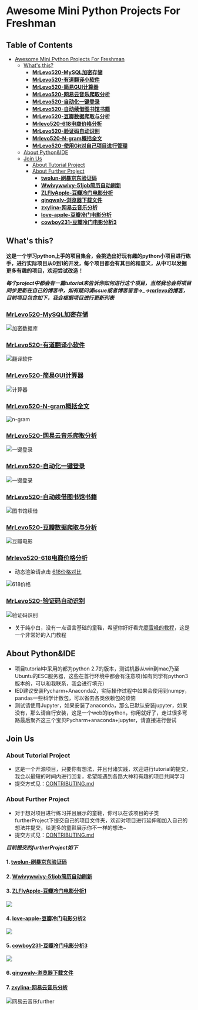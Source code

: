 # Awesome Mini Python Projects For Freshman

Table of Contents
-----------------

   * [Awesome Mini Python Projects For Freshman](#awesome-mini-python-projects-for-freshman)
      * [What's this?](#whats-this)
         * [<a href="https://github.com/MrLevo520/Mini-Python-Project/tree/master/MrLevo520-MySQL加密存储"><strong>MrLevo520-MySQL加密存储</strong></a>](#mrlevo520-mysql加密存储)
         * [<a href="https://github.com/MrLevo520/Mini-Python-Project/tree/master/MrLevo520-有道翻译小软件"><strong>MrLevo520-有道翻译小软件</strong></a>](#mrlevo520-有道翻译小软件)
         * [<a href="https://github.com/MrLevo520/Mini-Python-Project/tree/master/MrLevo520-简易GUI计算器"><strong>MrLevo520-简易GUI计算器</strong></a>](#mrlevo520-简易gui计算器)
         * [<a href="https://github.com/MrLevo520/Mini-Python-Project/tree/master/MrLevo520-网易云音乐爬取分析"><strong>MrLevo520-网易云音乐爬取分析</strong></a>](#mrlevo520-网易云音乐爬取分析)
         * [<a href="https://github.com/MrLevo520/Mini-Python-Project/tree/master/MrLevo520-自动化一键登录"><strong>MrLevo520-自动化一键登录</strong></a>](#mrlevo520-自动化一键登录)
         * [<a href="https://github.com/MrLevo520/Mini-Python-Project/tree/master/MrLevo520-自动续借图书馆书籍"><strong>MrLevo520-自动续借图书馆书籍</strong></a>](#mrlevo520-自动续借图书馆书籍)
         * [<a href="https://github.com/MrLevo520/Mini-Python-Project/tree/master/MrLevo520-豆瓣数据爬取与分析"><strong>MrLevo520-豆瓣数据爬取与分析</strong></a>](#mrlevo520-豆瓣数据爬取与分析)
         * [<a href="https://github.com/MrLevo520/Mini-Python-Project/tree/master/MrLevo520-618电商价格分析"><strong>Mrlevo520-618电商价格分析</strong></a>](#mrlevo520-618电商价格分析)
         * [<a href="https://github.com/MrLevo520/Mini-Python-Project/tree/master/MrLevo520-验证码自动识别"><strong>MrLevo520-验证码自动识别</strong></a>](#mrlevo520-验证码自动识别)
         * [<a href="https://github.com/MrLevo520/Mini-Python-Project/tree/master/MrLevo520-N-gram概括全文"><strong>Mrlevo520-N-gram概括全文</strong></a>](#mrlevo520-N-gram概括全文)
         * [<a href="https://github.com/MrLevo520/Mini-Python-Project/tree/master/MrLevo520-使用Git对自己项目进行管理"><strong>MrLevo520-使用Git对自己项目进行管理</strong></a>](#MrLevo520-使用Git对自己项目进行管理)
      * [About Python&amp;IDE](#about-pythonide)
      * [Join Us](#join-us)
         * [About Tutorial Project](#about-tutorial-project)
         * [About Further Project](#about-further-project)
            * [<a href="https://github.com/MrLevo520/Mini-Python-Project/tree/master/MrLevo520-验证码自动识别/furtherProject/twolun-刷暴京东验证码"><strong>twolun-刷暴京东验证码</strong></a>](#twolun-刷暴京东验证码)
            * [<a href="https://github.com/MrLevo520/Mini-Python-Project/tree/master/MrLevo520-自动化一键登录/furtherProject/wwivywwivy-51job"><strong>Wwivywwivy-51job简历自动刷新</strong></a>](#wwivywwivy-51job简历自动刷新)
            * [<a href="https://github.com/MrLevo520/Mini-Python-Project/tree/master/MrLevo520-豆瓣数据爬取与分析/furtherProject/ZLFlyApple-douban"><strong>ZLFlyApple-豆瓣冷门电影分析</strong></a>](#zlflyapple-豆瓣冷门电影分析)
            * [<a href="https://github.com/MrLevo520/Mini-Python-Project/tree/master/MrLevo520-自动续借图书馆书籍/furtherProject/qingwalv-AutodownloadCSVfile"><strong>qingwalv-浏览器下载文件</strong></a>](#qingwalv-浏览器下载文件)
            * [<a href="https://github.com/MrLevo520/Mini-Python-Project/blob/master/MrLevo520-网易云音乐爬取分析/furtherProject/zxylina-网易云音乐爬取分析/zxylina-网易云音乐爬取分析.md"><strong>zxylina-网易云音乐分析</strong></a>](#zxylina-网易云音乐分析)            
            * [<a href="https://github.com/MrLevo520/Mini-Python-Project/tree/master/MrLevo520-%E8%B1%86%E7%93%A3%E6%95%B0%E6%8D%AE%E7%88%AC%E5%8F%96%E4%B8%8E%E5%88%86%E6%9E%90/furtherProject/love-apple-%E8%B1%86%E7%93%A3%E5%86%B7%E9%97%A8%E7%94%B5%E5%BD%B1%E5%88%86%E6%9E%90"><strong>love-apple-豆瓣冷门电影分析</strong></a>](#love-apple-豆瓣冷门电影分析2)  
            * [<a href="https://github.com/MrLevo520/Mini-Python-Project/tree/master/MrLevo520-%E8%B1%86%E7%93%A3%E6%95%B0%E6%8D%AE%E7%88%AC%E5%8F%96%E4%B8%8E%E5%88%86%E6%9E%90/furtherProject/cowboy231-DouBan"><strong>cowboy231-豆瓣冷门电影分析3</strong></a>](#cowboy231-豆瓣冷门电影分析3)

## What's this?

​	**这是一个学习python上手的项目集合，会挑选出好玩有趣的python小项目进行练手，进行实际项目从0到1的开发，每个项目都会有其目的和意义，从中可以发掘更多有趣的项目，欢迎尝试改造！**

​	***每个project中都会有一篇tutorial来告诉你如何进行这个项目，当然我也会将项目同步更新在自己的博客中，如有疑问请issue或者博客留言→_→[mrlevo的博客](http://blog.csdn.net/mrlevo520/article)，目前项目包含如下，我会根据项目进行更新列表***
### [**MrLevo520-MySQL加密存储**](https://github.com/MrLevo520/Mini-Python-Project/tree/master/MrLevo520-MySQL%E5%8A%A0%E5%AF%86%E5%AD%98%E5%82%A8)

![加密数据库](ImageStore/加密数据库.jpg)

### [**MrLevo520-有道翻译小软件**](https://github.com/MrLevo520/Mini-Python-Project/tree/master/MrLevo520-%E6%9C%89%E9%81%93%E7%BF%BB%E8%AF%91%E5%B0%8F%E8%BD%AF%E4%BB%B6)

![翻译软件](ImageStore/翻译软件.png)

### [**MrLevo520-简易GUI计算器**](https://github.com/MrLevo520/Mini-Python-Project/tree/master/MrLevo520-%E7%AE%80%E6%98%93GUI%E8%AE%A1%E7%AE%97%E5%99%A8)

![计算器](ImageStore/计算器.png)

### [**MrLevo520-N-gram概括全文**](https://github.com/MrLevo520/Mini-Python-Project/blob/master/MrLevo520-N-gram%E6%A6%82%E6%8B%AC%E5%85%A8%E6%96%87/Tutorial_N-gram%E6%A6%82%E6%8B%AC%E5%86%85%E5%AE%B9.md)

![n-gram](https://github.com/MrLevo520/Mini-Python-Project/blob/master/MrLevo520-N-gram%E6%A6%82%E6%8B%AC%E5%85%A8%E6%96%87/save.png?raw=true)

### [**MrLevo520-网易云音乐爬取分析**](https://github.com/MrLevo520/Mini-Python-Project/tree/master/MrLevo520-%E7%BD%91%E6%98%93%E4%BA%91%E9%9F%B3%E4%B9%90%E7%88%AC%E5%8F%96%E5%88%86%E6%9E%90)

![一键登录](ImageStore/网易云音乐.png)

### [**MrLevo520-自动化一键登录**](https://github.com/MrLevo520/Mini-Python-Project/tree/master/MrLevo520-%E8%87%AA%E5%8A%A8%E5%8C%96%E4%B8%80%E9%94%AE%E7%99%BB%E5%BD%95)

![一键登录](ImageStore/一键登录.gif)

### [**MrLevo520-自动续借图书馆书籍**](https://github.com/MrLevo520/Mini-Python-Project/tree/master/MrLevo520-%E8%87%AA%E5%8A%A8%E7%BB%AD%E5%80%9F%E5%9B%BE%E4%B9%A6%E9%A6%86%E4%B9%A6%E7%B1%8D)

![图书馆续借](ImageStore/图书馆续借.gif)

### [**MrLevo520-豆瓣数据爬取与分析**](https://github.com/MrLevo520/Mini-Python-Project/tree/master/MrLevo520-%E8%B1%86%E7%93%A3%E6%95%B0%E6%8D%AE%E7%88%AC%E5%8F%96%E4%B8%8E%E5%88%86%E6%9E%90)

![豆瓣电影](ImageStore/豆瓣电影.jpeg)

### [**Mrlevo520-618电商价格分析**](https://github.com/MrLevo520/Mini-Python-Project/tree/master/MrLevo520-618%E7%94%B5%E5%95%86%E4%BB%B7%E6%A0%BC%E5%88%86%E6%9E%90) 

- 动态渲染请点击 [618价格对比](https://mrlevo520.github.io/Mini-Python-Project/MrLevo520-618%E7%94%B5%E5%95%86%E4%BB%B7%E6%A0%BC%E5%88%86%E6%9E%90/showData/618echarts_show.html)

![618价格](ImageStore/618价格.png)

### [**MrLevo520-验证码自动识别**](https://github.com/MrLevo520/Mini-Python-Project/tree/master/MrLevo520-%E9%AA%8C%E8%AF%81%E7%A0%81%E8%87%AA%E5%8A%A8%E8%AF%86%E5%88%AB)

![验证码识别](ImageStore/验证码识别.gif)

- 关于纯小白，没有一点语言基础的童鞋，希望你好好看完[廖雪峰的教程](https://www.liaoxuefeng.com/wiki/001374738125095c955c1e6d8bb493182103fac9270762a000)，这是一个非常好的入门教程




## About Python&IDE

- 项目tutorial中采用的都为python 2.7的版本，测试机器从win到mac乃至Ubuntu的ESC服务器，这些在首行环境中都会有注意项(如有同学有python3版本的，可以和我联系，我会进行填充)
- IED建议安装Pycharm+Anaconda2，实际操作过程中如果会使用到numpy，pandas一些科学计数包，可以省去各类依赖包的烦恼
- 测试请使用Jupyter，如果安装了anaconda，那么已默认安装jupyter，如果没有，那么请自行安装，这是一个web的ipython，你用就好了，走过很多弯路最后聚齐这三个宝贝Pycharm+anaconda+jupyter，请直接进行尝试




## Join Us

### About Tutorial Project

- 这是一个开源项目，只要你有想法，并且付诸实践，欢迎进行tutorial的提交，我会以最短的时间内进行回复，希望能遇到各路大神和有趣的项目共同学习
- 提交方式见：[CONTRIBUTING.md](https://github.com/MrLevo520/Mini-Python-Project/blob/master/CONTRIBUTING.md)

### About Further Project

- 对于想对项目进行练习并且展示的童鞋，你可以在该项目的子类furtherProject下提交自己的项目文件夹，欢迎对项目进行延伸和加入自己的想法并提交，给更多的童鞋展示你不一样的想法~
- 提交方式见：[CONTRIBUTING.md](https://github.com/MrLevo520/Mini-Python-Project/blob/master/CONTRIBUTING.md)

***目前提交的furtherProject如下***

#### 1. [**twolun-刷暴京东验证码**](https://github.com/MrLevo520/Mini-Python-Project/tree/master/MrLevo520-%E9%AA%8C%E8%AF%81%E7%A0%81%E8%87%AA%E5%8A%A8%E8%AF%86%E5%88%AB/furtherProject/twolun-%E5%88%B7%E6%9A%B4%E4%BA%AC%E4%B8%9C%E9%AA%8C%E8%AF%81%E7%A0%81)

#### 2. [**Wwivywwivy-51job简历自动刷新**](https://github.com/MrLevo520/Mini-Python-Project/tree/master/MrLevo520-%E8%87%AA%E5%8A%A8%E5%8C%96%E4%B8%80%E9%94%AE%E7%99%BB%E5%BD%95/furtherProject/wwivywwivy-51job)

#### 3. [**ZLFlyApple-豆瓣冷门电影分析1**](https://github.com/MrLevo520/Mini-Python-Project/tree/master/MrLevo520-%E8%B1%86%E7%93%A3%E6%95%B0%E6%8D%AE%E7%88%AC%E5%8F%96%E4%B8%8E%E5%88%86%E6%9E%90/furtherProject/ZLFlyApple-douban)

![](https://raw.githubusercontent.com/ZLFlyApple/DTTest/master/%E5%86%B7%E9%97%A8%E4%BD%B3%E7%89%87top400%E5%B9%B4%E4%BB%A3%E5%88%86%E5%B8%83.png)

#### 4. [**love-apple-豆瓣冷门电影分析2**](https://github.com/MrLevo520/Mini-Python-Project/tree/master/MrLevo520-%E8%B1%86%E7%93%A3%E6%95%B0%E6%8D%AE%E7%88%AC%E5%8F%96%E4%B8%8E%E5%88%86%E6%9E%90/furtherProject/love-apple-%E8%B1%86%E7%93%A3%E5%86%B7%E9%97%A8%E7%94%B5%E5%BD%B1%E5%88%86%E6%9E%90)

![](https://github.com/MrLevo520/Mini-Python-Project/blob/master/MrLevo520-%E8%B1%86%E7%93%A3%E6%95%B0%E6%8D%AE%E7%88%AC%E5%8F%96%E4%B8%8E%E5%88%86%E6%9E%90/furtherProject/love-apple-%E8%B1%86%E7%93%A3%E5%86%B7%E9%97%A8%E7%94%B5%E5%BD%B1%E5%88%86%E6%9E%90/1.PNG)

#### 5. [**cowboy231-豆瓣冷门电影分析3**](https://github.com/MrLevo520/Mini-Python-Project/tree/master/MrLevo520-%E8%B1%86%E7%93%A3%E6%95%B0%E6%8D%AE%E7%88%AC%E5%8F%96%E4%B8%8E%E5%88%86%E6%9E%90/furtherProject/cowboy231-DouBan)

![](https://raw.githubusercontent.com/cowboy231/Mini-Python-Project/master/MrLevo520-%E8%B1%86%E7%93%A3%E6%95%B0%E6%8D%AE%E7%88%AC%E5%8F%96%E4%B8%8E%E5%88%86%E6%9E%90/furtherProject/cowboy231-DouBan/img/195451.png)

#### 6. [**qingwalv-浏览器下载文件**](https://github.com/MrLevo520/Mini-Python-Project/tree/master/MrLevo520-%E8%87%AA%E5%8A%A8%E7%BB%AD%E5%80%9F%E5%9B%BE%E4%B9%A6%E9%A6%86%E4%B9%A6%E7%B1%8D/furtherProject/qingwalv-AutodownloadCSVfile)

#### 7. [**zxylina-网易云音乐分析**](https://github.com/MrLevo520/Mini-Python-Project/blob/master/MrLevo520-%E7%BD%91%E6%98%93%E4%BA%91%E9%9F%B3%E4%B9%90%E7%88%AC%E5%8F%96%E5%88%86%E6%9E%90/furtherProject/zxylina-%E7%BD%91%E6%98%93%E4%BA%91%E9%9F%B3%E4%B9%90%E7%88%AC%E5%8F%96%E5%88%86%E6%9E%90/zxylina-%E7%BD%91%E6%98%93%E4%BA%91%E9%9F%B3%E4%B9%90%E7%88%AC%E5%8F%96%E5%88%86%E6%9E%90.md)

![网易云音乐further](ImageStore/网易云音乐further.png)
